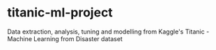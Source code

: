 titanic-ml-project
==============================

Data extraction, analysis, tuning and modelling from Kaggle's Titanic - Machine Learning from Disaster dataset
